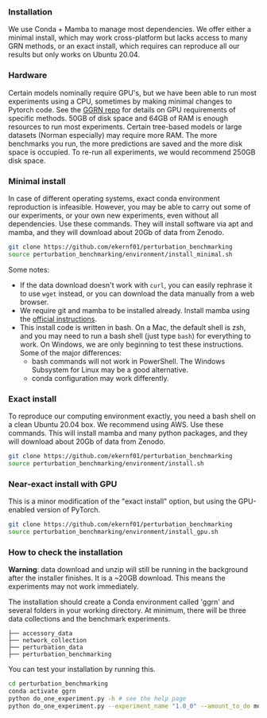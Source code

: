 ### Installation

We use Conda + Mamba to manage most dependencies. We offer either a minimal install, which may work cross-platform but lacks access to many GRN methods, or an exact install, which requires can reproduce all our results but only works on Ubuntu 20.04. 

### Hardware

Certain models nominally require GPU's, but we have been able to run most experiments using a CPU, sometimes by making minimal changes to Pytorch code. See the [GGRN repo](https://github.com/ekernf01/ggrn) for details on GPU requirements of specific methods. 50GB of disk space and 64GB of RAM is enough resources to run most experiments. Certain tree-based models or large datasets (Norman especially) may require more RAM. The more benchmarks you run, the more predictions are saved and the more disk space is occupied. To re-run all experiments, we would recommend 250GB disk space. 

### Minimal install

In case of different operating systems, exact conda environment reproduction is infeasible. However, you may be able to carry out some of our experiments, or your own new experiments, even without all dependencies. Use these commands. They will install software via apt and mamba, and they will download about 20Gb of data from Zenodo.

```bash
git clone https://github.com/ekernf01/perturbation_benchmarking
source perturbation_benchmarking/environment/install_minimal.sh
```

Some notes:

- If the data download doesn't work with `curl`, you can easily rephrase it to use `wget` instead, or you can download the data manually from a web browser.
- We require git and mamba to be installed already. Install mamba using the [official instructions](https://mamba.readthedocs.io/en/latest/installation.html).
- This install code is written in bash. On a Mac, the default shell is zsh, and you may need to run a bash shell (just type `bash`) for everything to work. On Windows, we are only beginning to test these instructions. Some of the major differences:
    - bash commands will not work in PowerShell. The Windows Subsystem for Linux may be a good alternative.
    - conda configuration may work differently. 

### Exact install

To reproduce our computing environment exactly, you need a bash shell on a clean Ubuntu 20.04 box. We recommend using AWS. Use these commands. This will install mamba and many python packages, and they will download about 20Gb of data from Zenodo.

```bash
git clone https://github.com/ekernf01/perturbation_benchmarking
source perturbation_benchmarking/environment/install.sh
```

### Near-exact install with GPU

This is a minor modification of the "exact install" option, but using the GPU-enabled version of PyTorch.

```bash
git clone https://github.com/ekernf01/perturbation_benchmarking
source perturbation_benchmarking/environment/install_gpu.sh
```

### How to check the installation

**Warning**: data download and unzip will still be running in the background after the installer finishes. It is a ~20GB download. This means the experiments may not work immediately.

The installation should create a Conda environment called 'ggrn' and several folders in your working directory. At minimum, there will be three data collections and the benchmark experiments.

```
├── accessory_data
├── network_collection
├── perturbation_data
├── perturbation_benchmarking 
```

You can test your installation by running this.

```bash
cd perturbation_benchmarking
conda activate ggrn
python do_one_experiment.py -h # see the help page
python do_one_experiment.py --experiment_name "1.0_0" --amount_to_do models --no_skip_bad_runs # Run a simple benchmark
```
